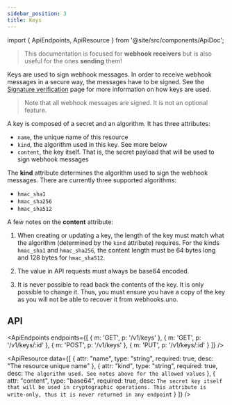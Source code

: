 ```yaml
---
sidebar_position: 3
title: Keys
---
```


import { ApiEndpoints, ApiResource } from '@site/src/components/ApiDoc';

> This documentation is focused for **webhook receivers** but is also useful
  for the ones **sending** them!

Keys are used to sign webhook messages. In order to receive webhook messages
in a secure way, the messages have to be signed. See the
[Signature verification](/docs/receiving-webhooks/signature-verification)
page for more information on how keys are used.

> Note that all webhook messages are signed. It is not an optional feature.

A key is composed of a secret and an algorithm. It has three attributes:

- `name`, the unique name of this resource
- `kind`, the algorithm used in this key. See more below
- `content`, the key itself. That is, the secret payload that will be used
  to sign webhook messages

The **kind** attribute determines the algorithm used to sign the webhook
messages. There are currently three supported algorithms:

- `hmac_sha1`
- `hmac_sha256`
- `hmac_sha512`

A few notes on the **content** attribute:

1. When creating or updating a key, the length of the key must match what
the algorithm (determined by the `kind` attribute) requires. For the kinds
`hmac_sha1` and `hmac_sha256`, the content length must be 64 bytes long and
128 bytes for `hmac_sha512`.

2. The value in API requests must always be base64 encoded.

3. It is never possible to read back the contents of the key. It is only possible
   to change it. Thus, you must ensure you have a copy of the key as you will
   not be able to recover it from webhooks.uno.

## API

<ApiEndpoints endpoints={[
{ m: 'GET', p: '/v1/keys' },
{ m: 'GET', p: '/v1/keys/:id' },
{ m: 'POST', p: '/v1/keys' },
{ m: 'PUT', p: '/v1/keys/:id' }
]} />

<ApiResource data={[
{
  attr: "name",
  type: "string",
  required: true,
  desc: "The resource unique name"
},
{
  attr: "kind",
  type: "string",
  required: true,
  desc: `The algorithm used.
  See notes above for the allowed values`
},
{
  attr: "content",
  type: "base64",
  required: true,
  desc: `The secret key itself that will be
  used in cryptographic operations. This attribute
  is write-only, thus it is never returned in any
  endpoint`
}
]} />
